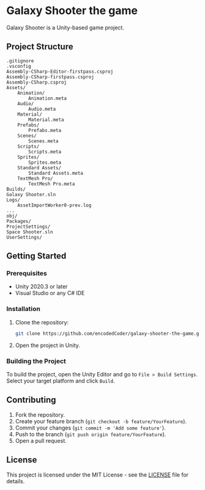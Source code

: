 # Galaxy Shooter the game

Galaxy Shooter is a Unity-based game project.

## Project Structure

```
.gitignore
.vsconfig
Assembly-CSharp-Editor-firstpass.csproj
Assembly-CSharp-firstpass.csproj
Assembly-CSharp.csproj
Assets/
    Animation/
        Animation.meta
    Audio/
        Audio.meta
    Material/
        Material.meta
    Prefabs/
        Prefabs.meta
    Scenes/
        Scenes.meta
    Scripts/
        Scripts.meta
    Sprites/
        Sprites.meta
    Standard Assets/
        Standard Assets.meta
    TextMesh Pro/
        TextMesh Pro.meta
Builds/
Galaxy Shooter.sln
Logs/
    AssetImportWorker0-prev.log
...
obj/
Packages/
ProjectSettings/
Space Shooter.sln
UserSettings/
```

## Getting Started

### Prerequisites

- Unity 2020.3 or later
- Visual Studio or any C# IDE

### Installation

1. Clone the repository:
   ```sh
   git clone https://github.com/encodedCoder/galaxy-shooter-the-game.git
   ```
2. Open the project in Unity.

### Building the Project

To build the project, open the Unity Editor and go to `File > Build Settings`. Select your target platform and click `Build`.

## Contributing

1. Fork the repository.
2. Create your feature branch (`git checkout -b feature/YourFeature`).
3. Commit your changes (`git commit -m 'Add some feature'`).
4. Push to the branch (`git push origin feature/YourFeature`).
5. Open a pull request.

## License

This project is licensed under the MIT License - see the [LICENSE](LICENSE) file for details.

